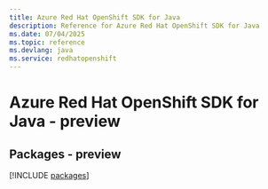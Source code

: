 ```yaml
---
title: Azure Red Hat OpenShift SDK for Java
description: Reference for Azure Red Hat OpenShift SDK for Java
ms.date: 07/04/2025
ms.topic: reference
ms.devlang: java
ms.service: redhatopenshift
---
```

# Azure Red Hat OpenShift SDK for Java - preview
## Packages - preview
[!INCLUDE [packages](red-hat-openshift-index.md)]
